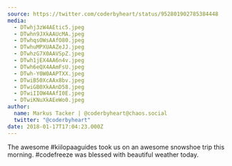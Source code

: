 ```yaml
---
source: https://twitter.com/coderbyheart/status/952801902785384448
media:
  - DTwhj3zW4AEtic5.jpeg
  - DTwhn9JXkAAUcMA.jpeg
  - DTwhqsOWsAAfO80.jpeg
  - DTwhuMPXUAAZeJJ.jpeg
  - DTwhzG7X0AAVSpZ.jpeg
  - DTwh1jEX4AA6n4v.jpeg
  - DTwh6eQX4AAmFsU.jpeg
  - DTwh-Y0W0AAPTXX.jpeg
  - DTwiB50XcAAx8bv.jpeg
  - DTwiGB0XkAAnD58.jpeg
  - DTwiIIOW4AAfI0E.jpeg
  - DTwiKNuXkAEeWo0.jpeg
author:
  name: Markus Tacker | @coderbyheart@chaos.social
  twitter: "@coderbyheart"
date: 2018-01-17T17:04:23.000Z
---
```


The awesome #kiilopaaguides took us on an awesome snowshoe trip this morning. #codefreeze was blessed with beautiful weather today.
